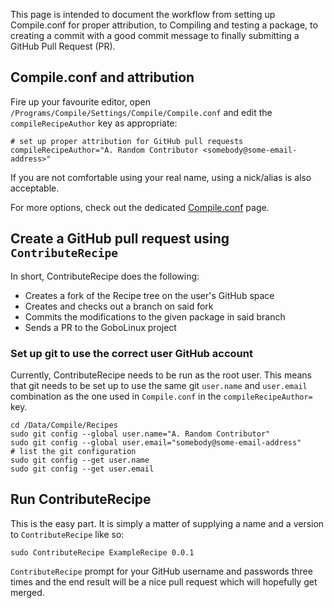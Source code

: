 This page is intended to document the workflow from setting up Compile.conf for proper attribution, to Compiling and testing a package, to creating a commit with a good commit message to finally submitting a GitHub Pull Request (PR).

## Compile.conf and attribution

Fire up your favourite editor, open `/Programs/Compile/Settings/Compile/Compile.conf` and edit the `compileRecipeAuthor` key as appropriate:

```
# set up proper attribution for GitHub pull requests
compileRecipeAuthor="A. Random Contributor <somebody@some-email-address>"
```

If you are not comfortable using your real name, using a nick/alias is also acceptable.

For more options, check out the dedicated [Compile.conf](../Compile.conf) page.

## Create a GitHub pull request using `ContributeRecipe`

In short, ContributeRecipe does the following:

* Creates a fork of the Recipe tree on the user's GitHub space
* Creates and checks out a branch on said fork
* Commits the modifications to the given package in said branch
* Sends a PR to the GoboLinux project

### Set up git to use the correct user GitHub account

Currently, ContributeRecipe needs to be run as the root user.  This means that git needs to be set up to use the same git `user.name` and `user.email` combination as the one used in `Compile.conf` in the `compileRecipeAuthor=` key.

```
cd /Data/Compile/Recipes
sudo git config --global user.name="A. Random Contributor"
sudo git config --global user.email="somebody@some-email-address"
# list the git configuration
sudo git config --get user.name
sudo git config --get user.email
```

## Run ContributeRecipe

This is the easy part.  It is simply a matter of supplying a name and a version to `ContributeRecipe` like so:

```
sudo ContributeRecipe ExampleRecipe 0.0.1
```

`ContributeRecipe` prompt for your GitHub username and passwords three times and the end result will be a nice pull request which will hopefully get merged.

